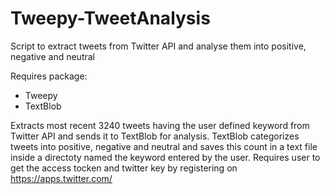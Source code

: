 # Tweepy-TweetAnalysis
Script to extract tweets from Twitter API and analyse them into positive, negative and neutral

Requires package:
  - Tweepy 
  - TextBlob
  
Extracts most recent 3240 tweets having the user defined keyword from Twitter API and sends it to TextBlob for analysis. TextBlob categorizes tweets into positive, negative and neutral and saves this count in a text file inside a directoty named the keyword entered by the user. 
Requires user to get the access tocken and twitter key by registering on https://apps.twitter.com/

